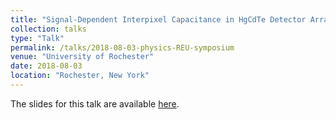 ```yaml
---
title: "Signal-Dependent Interpixel Capacitance in HgCdTe Detector Arrays for NEOCam"
collection: talks
type: "Talk"
permalink: /talks/2018-08-03-physics-REU-symposium
venue: "University of Rochester"
date: 2018-08-03
location: "Rochester, New York"
---
```


The slides for this talk are available [here](https://abulatek.github.io/files/abulatek_UR_REU_presentation.pdf).